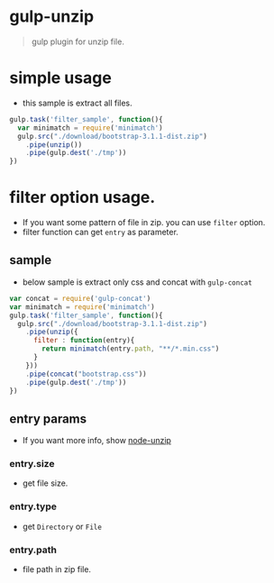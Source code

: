 # gulp-unzip
> gulp plugin for unzip file.

# simple usage

- this sample is extract all files.

```js
gulp.task('filter_sample', function(){
  var minimatch = require('minimatch')
  gulp.src("./download/bootstrap-3.1.1-dist.zip")
    .pipe(unzip())
    .pipe(gulp.dest('./tmp'))
})
```

# filter option usage.
- If you want some pattern of file in zip. you can use `filter` option.
- filter function can get `entry` as parameter.

## sample

- below sample is extract only css and concat with `gulp-concat`

```js
var concat = require('gulp-concat')
var minimatch = require('minimatch')
gulp.task('filter_sample', function(){
  gulp.src("./download/bootstrap-3.1.1-dist.zip")
    .pipe(unzip({
      filter : function(entry){
        return minimatch(entry.path, "**/*.min.css")
      }
    }))
    .pipe(concat("bootstrap.css"))
    .pipe(gulp.dest('./tmp'))
})
```

## entry params
- If you want more info, show [node-unzip](https://github.com/EvanOxfeld/node-unzip)

### entry.size
- get file size.

### entry.type
- get `Directory` or `File`

### entry.path
- file path in zip file.

